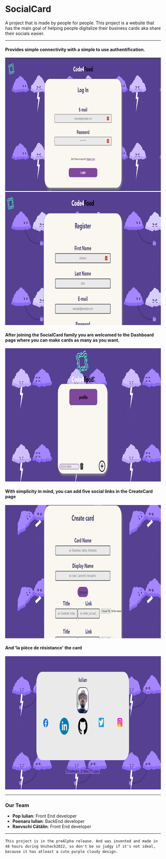 # SocialCard

 A project that is made by people for people.
 This project is a website that has the main goal of helping people digitalize their business cards aka share their socials easier.

---

#### Provides simple connectivity with a simple to use authentification.
<img src="./imagesForReadme/login.png" width="800" height="430">
<img src="./imagesForReadme/register.png" width="800" height="430">

#### After joining the SocialCard family you are welcomed to the Dashboard page where you can make cards as many as you want.
<img src="./imagesForReadme/dashboard.png" width="800" height="430">

#### With simplicity in mind, you can add five social links in the CreateCard page
<img src="./imagesForReadme/createCard.png" width="800" height="430">

#### And 'la pièce de résistance' the card
<img src="./imagesForReadme/Untitled.png" width="800" height="430">

---

### Our Team 
- **Pop Iulian**: Front End developer
- **Poenaru Iulian**: BackEnd developer
- **Raevschi Cătălin**: Front End developer

---

` This project is in the preAlpha release. And was invented and made in 48 hours during Unihack2022, so don't be so judgy if it's not ideal, because it has atleast a cute purple cloudy design. `
